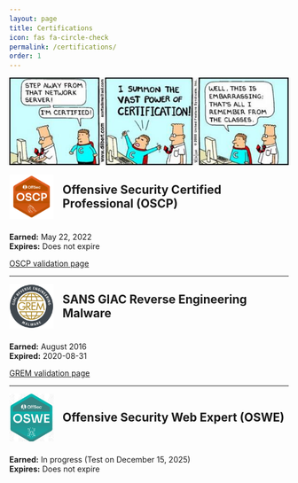 ```yaml
---
layout: page
title: Certifications
icon: fas fa-circle-check
permalink: /certifications/
order: 1
---
```


![Certifications](/assets/img/certified.jpg)

<!-- It seems that the security community has mixed feelings about certifications. On one side, they are seen as a way to break into (or advance in) the field and as a way to highlight individual skills. On the other, some argue that certifications are overly commercialized or that they can signal a focus on course-taking and cert-chasing rather than building real-world experience.

There was a tweet (that I cannot find) that said something to the tune of:

> "Say what you will about the usefulness of certifications, but if your employer offers you a free knowledge level-up, and you don't take it, then that says more about you."

It depends upon the certification, but I agree. In my view, certifications are a tool to use in a broader journey of growth. They demonstrate commitment, discipline, and the ability to master structured learning — but they remain only one piece of the puzzle. The real value comes from applying that knowledge to solve problems and deliver meaningful impact.

All that being said, here are the certifications I've chosen to acquire. -->


<div style="display: flex; align-items: center; margin-bottom: 1.5rem;">
  <img src="/assets/img/oscp.png" alt="OSCP" style="width: 80px; height: auto; margin-right: 1rem;" />
  <h2 style="margin: 0;">Offensive Security Certified Professional (OSCP)</h2>
</div>

**Earned:** May 22, 2022  
**Expires:** Does not expire  

[OSCP validation page](https://api.accredible.com/v1/frontend/credential_website_embed_image/certificate/51841931)

---

<div style="display: flex; align-items: center; margin-bottom: 1.5rem;">
  <img src="/assets/img/grem.png" alt="GREM" style="width: 80px; height: auto; margin-right: 1rem;" />
  <h2 style="margin: 0;">SANS GIAC Reverse Engineering Malware</h2>
</div>

**Earned:** August 2016  
**Expired:** 2020-08-31 

[GREM validation page](https://www.giac.org/certified-professional/Grant-Harris/154408 "GREM Certification")

---

<div style="display: flex; align-items: center; margin-bottom: 1.5rem;">
  <img src="/assets/img/oswe.jpg" alt="OSWE" style="width: 80px; height: auto; margin-right: 1rem;" />
  <h2 style="margin: 0;">Offensive Security Web Expert (OSWE)</h2>
</div>

**Earned:** In progress (Test on December 15, 2025)  
**Expires:** Does not expire 